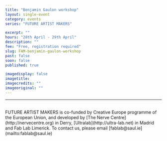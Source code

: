 ```yaml
---
title: "Benjamin Gaulon workshop"
layout: single-event
category: events
series: "FUTURE ARTIST MAKERS"

excerpt: ""
hours: "28th April - 29th April"
description: ""
fee: "Free, registration required"
slug: FAM-benjamin-gaulon-workshop
past: false
soon: false
published: true

imagedisplay: false
imagetitle:
imagecredits: ""
imageoriginal: ""
---
```



---
<br/>
FUTURE ARTIST MAKERS is co-funded by Creative Europe programme of the European Union, and developed by [The Nerve Centre](http://nervecentre.org) in Derry, [Ultralab](http://ultra-lab.net) in Madrid and Fab Lab Limerick. To contact us, please email [fablab@saul.ie](mailto:fablab@saul.ie)
